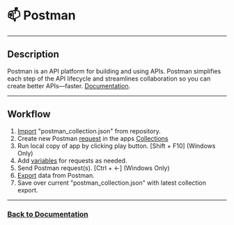 # 📫 Postman 

---  

## Description





Postman is an API platform for building and using APIs. Postman simplifies each step of the API lifecycle and streamlines collaboration so you can create better APIs—faster.
[Documentation](https://www.postman.com/product/what-is-postman/).

---

## Workflow
1. [Import](https://learning.postman.com/docs/getting-started/importing-and-exporting/importing-data/) "postman_collection.json" from repository.
2. Create new Postman [request](https://learning.postman.com/docs/getting-started/first-steps/sending-the-first-request/) in the apps [Collections](https://learning.postman.com/docs/collections/using-collections/)
3. Run local copy of app by clicking play button. [Shift + F10] (Windows Only)
4. Add [variables](https://learning.postman.com/docs/sending-requestAAAAAAAs/variables/variables/) for requests as needed.
5. Send Postman request(s). [Ctrl + <-] (Windows Only)
6. [Export](https://learning.postman.com/docs/getting-started/importing-and-exporting/exporting-data/) data from Postman.
7. Save over current "postman_collection.json" with latest collection export.
___

### [Back to Documentation](../README.md)

